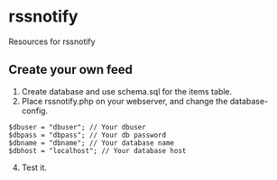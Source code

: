 # rssnotify
Resources for rssnotify

## Create your own feed ##
1) Create database and use schema.sql for the items table.
2) Place rssnotify.php on your webserver, and change the database-config.
```
$dbuser = "dbuser"; // Your dbuser
$dbpass = "dbpass"; // Your db password
$dbname = "dbname"; // Your database name
$dbhost = "localhost"; // Your database host
```
4) Test it.
